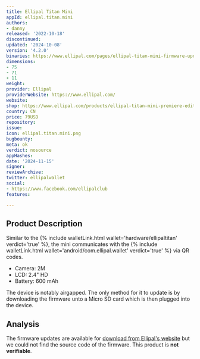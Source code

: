 ```yaml
---
title: Ellipal Titan Mini
appId: ellipal.titan.mini
authors:
- danny
released: '2022-10-18'
discontinued: 
updated: '2024-10-08'
version: '4.2.0'
binaries: https://www.ellipal.com/pages/ellipal-titan-mini-firmware-update
dimensions:
- 75
- 71
- 11
weight: 
provider: Ellipal
providerWebsite: https://www.ellipal.com/
website: 
shop: https://www.ellipal.com/products/ellipal-titan-mini-premiere-edition
country: CN
price: 79USD
repository: 
issue: 
icon: ellipal.titan.mini.png
bugbounty: 
meta: ok
verdict: nosource
appHashes: 
date: '2024-11-15'
signer: 
reviewArchive: 
twitter: ellipalwallet
social:
- https://www.facebook.com/ellipalclub
features: 

---
```


## Product Description 

Similar to the {% include walletLink.html wallet='hardware/ellipaltitan' verdict='true' %}, the mini communicates with the {% include walletLink.html wallet='android/com.ellipal.wallet' verdict='true' %} via QR codes. 

- Camera: 2M
- LCD: 2.4" HD
- Battery: 600 mAh

The device is notably airgapped. The only method for it to update is by downloading the firmware unto a Micro SD card which is then plugged into the device. 

## Analysis 

The firmware updates are available for [download from Ellipal's website](https://download.ellipal.com/coldwallet/Ellipal_mini_v1.1.0.zip) but we could not find the source code of the firmware. This product is **not verifiable**.




